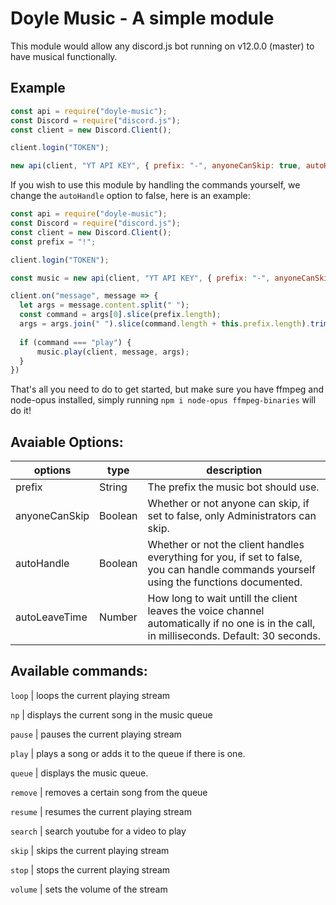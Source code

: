 # Doyle Music - A simple module

This module would allow any discord.js bot running on v12.0.0 (master) to have musical functionally.

## Example

```js
const api = require("doyle-music");
const Discord = require("discord.js");
const client = new Discord.Client();

client.login("TOKEN");

new api(client, "YT API KEY", { prefix: "-", anyoneCanSkip: true, autoHandle: true, autoLeaveTime: 30000 });
```

If you wish to use this module by handling the commands yourself, we change the `autoHandle` option to false, here is an example:

```js
const api = require("doyle-music");
const Discord = require("discord.js");
const client = new Discord.Client();
const prefix = "!";

client.login("TOKEN");

const music = new api(client, "YT API KEY", { prefix: "-", anyoneCanSkip: true, autoHandle: false, autoLeaveTime: 30000 });

client.on("message", message => {
  let args = message.content.split(" ");
  const command = args[0].slice(prefix.length);
  args = args.join(" ").slice(command.length + this.prefix.length).trim().split(" ");
  
  if (command === "play") {
      music.play(client, message, args);
  }
})
```

That's all you need to do to get started, but make sure you have ffmpeg and node-opus installed, simply running `npm i node-opus ffmpeg-binaries` will do it!

## Avaiable Options:
| options          | type    | description                                                                                                                              | 
|------------------|---------|------------------------------------------------------------------------------------------------------------------------------------------|
| prefix           | String  | The prefix the music bot should use.                                                                                                     | 
| anyoneCanSkip    | Boolean | Whether or not anyone can skip, if set to false, only Administrators can skip.                                                           | 
| autoHandle       | Boolean | Whether or not the client handles everything for you, if set to false, you can handle commands yourself using the functions documented.  | 
| autoLeaveTime    | Number  | How long to wait untill the client leaves the voice channel automatically if no one is in the call, in milliseconds. Default: 30 seconds.|    
   

## Available commands:
`loop` | loops the current playing stream

`np` | displays the current song in the music queue

`pause` | pauses the current playing stream

`play` | plays a song or adds it to the queue if there is one.

`queue` | displays the music queue.

`remove` | removes a certain song from the queue

`resume` | resumes the current playing stream

`search` | search youtube for a video to play

`skip` | skips the current playing stream

`stop` | stops the current playing stream

`volume` | sets the volume of the stream